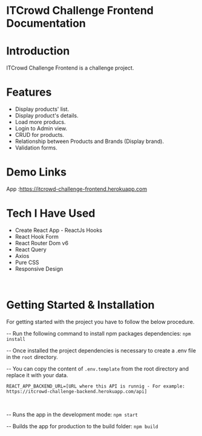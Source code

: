 # ITCrowd Challenge Frontend Documentation

# Introduction

ITCrowd Challenge Frontend is a challenge project.

# Features

- Display products' list.
- Display product's details.
- Load more producs.
- Login to Admin view.
- CRUD for products.
- Relationship between Products and Brands (Display brand).
- Validation forms.

# Demo Links

App :https://itcrowd-challenge-frontend.herokuapp.com

# Tech I Have Used

- Create React App - ReactJs Hooks
- React Hook Form
- React Router Dom v6
- React Query
- Axios
- Pure CSS
- Responsive Design

<br>

# Getting Started & Installation

For getting started with the project you have to follow the below procedure.

-- Run the following command to install npm packages dependencies:
`npm install`

-- Once installed the project dependencies is necessary to create a .env file in the `root` directory.

-- You can copy the content of `.env.template` from the root directory and replace it with your data.
<br>

```
REACT_APP_BACKEND_URL=[URL where this API is runnig - For example: https://itcrowd-challenge-backend.herokuapp.com/api]
```

<br>

-- Runs the app in the development mode: `npm start`

-- Builds the app for production to the build folder: `npm build`
